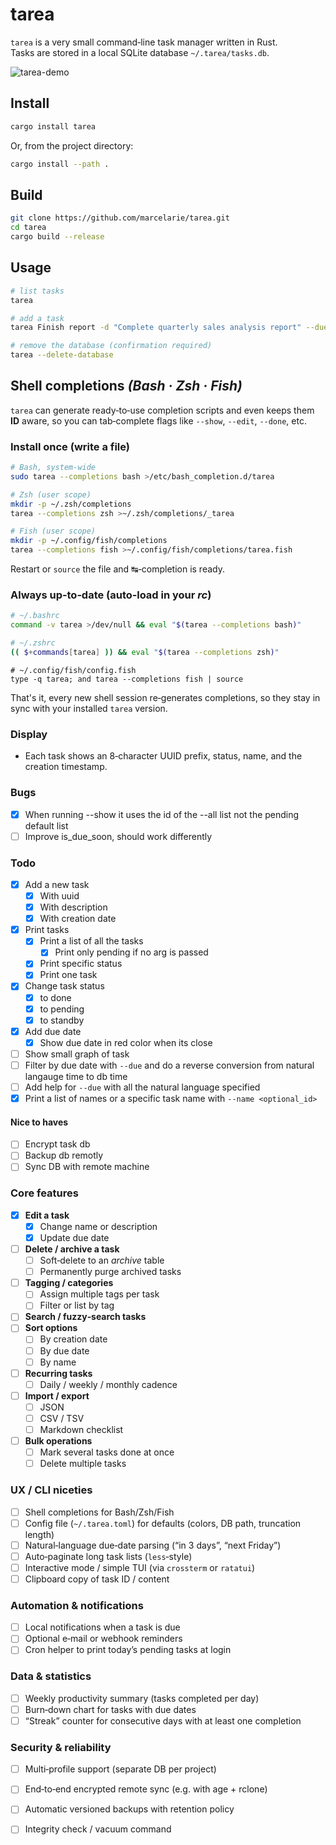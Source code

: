 # tarea

`tarea` is a very small command‑line task manager written in Rust.  
Tasks are stored in a local SQLite database `~/.tarea/tasks.db`.

![tarea-demo](https://github.com/user-attachments/assets/53c8a24c-561c-453c-b395-e87f51eac06d)

## Install

```bash
cargo install tarea
```

Or, from the project directory:

```bash
cargo install --path .
```


## Build

```bash
git clone https://github.com/marcelarie/tarea.git
cd tarea
cargo build --release
````

## Usage

```bash
# list tasks
tarea

# add a task
tarea Finish report -d "Complete quarterly sales analysis report" --due tomorrow

# remove the database (confirmation required)
tarea --delete-database
```

## Shell completions  *(Bash · Zsh · Fish)*

`tarea` can generate ready‑to‑use completion scripts and even keeps them
**ID** aware, so you can tab‑complete flags like `--show`, `--edit`, `--done`,
etc.

### Install once (write a file)

```bash
# Bash, system‑wide
sudo tarea --completions bash >/etc/bash_completion.d/tarea 

# Zsh (user scope)
mkdir -p ~/.zsh/completions
tarea --completions zsh >~/.zsh/completions/_tarea

# Fish (user scope)
mkdir -p ~/.config/fish/completions
tarea --completions fish >~/.config/fish/completions/tarea.fish
```

Restart or `source` the file and ↹‑completion is ready.

### Always up‑to‑date (auto‑load in your *rc*)

```bash
# ~/.bashrc
command -v tarea >/dev/null && eval "$(tarea --completions bash)"
```

```zsh
# ~/.zshrc
(( $+commands[tarea] )) && eval "$(tarea --completions zsh)"
```

```fish
# ~/.config/fish/config.fish
type -q tarea; and tarea --completions fish | source
```

That's it, every new shell session re‑generates completions, so they stay in sync
with your installed `tarea` version.


### Display

* Each task shows an 8‑character UUID prefix, status, name, and the creation timestamp.

### Bugs

- [x] When running --show it uses the id of the --all list not the pending default list
- [ ] Improve is_due_soon, should work differently

### Todo

- [x] Add a new task
  - [x] With uuid
  - [x] With description
  - [x] With creation date
- [x] Print tasks
  - [x] Print a list of all the tasks
    - [x] Print only pending if no arg is passed
  - [x] Print specific status
  - [x] Print one task
- [x] Change task status
  - [x] to done
  - [x] to pending
  - [x] to standby
- [x] Add due date
  - [x] Show due date in red color when its close
- [ ] Show small graph of task
- [ ] Filter by due date with `--due` and do a reverse conversion from natural
      langauge time to db time
- [ ] Add help for `--due` with all the natural language specified
- [x] Print a list of names or a specific task name with `--name <optional_id>`

#### Nice to haves
- [ ] Encrypt task db
- [ ] Backup db remotly
- [ ] Sync DB with remote machine 

### Core features

* [x] **Edit a task**
  * [x] Change name or description
  * [x] Update due date
* [ ] **Delete / archive a task**
  * [ ] Soft‑delete to an *archive* table
  * [ ] Permanently purge archived tasks
* [ ] **Tagging / categories**
  * [ ] Assign multiple tags per task
  * [ ] Filter or list by tag
* [ ] **Search / fuzzy‑search tasks**
* [ ] **Sort options**
  * [ ] By creation date
  * [ ] By due date
  * [ ] By name
* [ ] **Recurring tasks**
  * [ ] Daily / weekly / monthly cadence
* [ ] **Import / export**
  * [ ] JSON
  * [ ] CSV / TSV
  * [ ] Markdown checklist
* [ ] **Bulk operations**
  * [ ] Mark several tasks done at once
  * [ ] Delete multiple tasks

### UX / CLI niceties

* [ ] Shell completions for Bash/Zsh/Fish
* [ ] Config file (`~/.tarea.toml`) for defaults (colors, DB path, truncation length)
* [ ] Natural‑language due‑date parsing (“in 3 days”, “next Friday”)
* [ ] Auto‑paginate long task lists (`less`‑style)
* [ ] Interactive mode / simple TUI (via `crossterm` or `ratatui`)
* [ ] Clipboard copy of task ID / content

### Automation & notifications

* [ ] Local notifications when a task is due
* [ ] Optional e‑mail or webhook reminders
* [ ] Cron helper to print today’s pending tasks at login

### Data & statistics

* [ ] Weekly productivity summary (tasks completed per day)
* [ ] Burn‑down chart for tasks with due dates
* [ ] “Streak” counter for consecutive days with at least one completion

### Security & reliability

* [ ] Multi‑profile support (separate DB per project)
* [ ] End‑to‑end encrypted remote sync (e.g. with age + rclone)
* [ ] Automatic versioned backups with retention policy
* [ ] Integrity check / vacuum command

